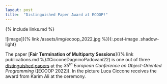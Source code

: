 ```yaml
---
layout: post
title:  "Distinguished Paper Award at ECOOP!"
---
```


{% include links.md %}

![image]({% link /assets/img/ecoop_2022.jpg %}){:.post-image .shadow-light}

The paper [**Fair Termination of Multiparty Sessions**]({% link
publications.md %}#CicconeDagninoPadovani22) is one out of three <a
href="https://2022.ecoop.org/track/ecoop-2022-awards">distinguished
papers</a> at the *35<sup>th</sup> European Conference on
Object-Oriented Programming* ([ECOOP 2022]). In the picture Luca
Ciccone receives the award from Karim Ali at the ceremony.
